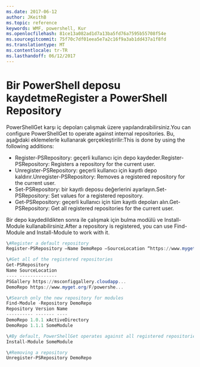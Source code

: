 ```yaml
---
ms.date: 2017-06-12
author: JKeithB
ms.topic: reference
keywords: WMF, powershell, Kur
ms.openlocfilehash: 81ce13a082ad1d7a13ba5fd76a7595b55708f54e
ms.sourcegitcommit: 75f70c7df01eea5e7a2c16f9a3ab1dd437a1f8fd
ms.translationtype: MT
ms.contentlocale: tr-TR
ms.lasthandoff: 06/12/2017
---
```

# <a name="register-a-powershell-repository"></a><span data-ttu-id="9120b-102">Bir PowerShell deposu kaydetme</span><span class="sxs-lookup"><span data-stu-id="9120b-102">Register a PowerShell Repository</span></span>
<span data-ttu-id="9120b-103">PowerShellGet karşı iç depoları çalışmak üzere yapılandırabilirsiniz.</span><span class="sxs-lookup"><span data-stu-id="9120b-103">You can configure PowerShellGet to operate against internal repositories.</span></span> <span data-ttu-id="9120b-104">Bu, aşağıdaki eklemelerle kullanarak gerçekleştirilir:</span><span class="sxs-lookup"><span data-stu-id="9120b-104">This is done by using the following additions:</span></span>
- <span data-ttu-id="9120b-105">Register-PSRepository: geçerli kullanıcı için depo kaydeder.</span><span class="sxs-lookup"><span data-stu-id="9120b-105">Register-PSRepository: Registers a repository for the current user.</span></span>
- <span data-ttu-id="9120b-106">Unregister-PSRepository: geçerli kullanıcı için kayıtlı depo kaldırır.</span><span class="sxs-lookup"><span data-stu-id="9120b-106">Unregister-PSRepository: Removes a registered repository for the current user.</span></span>
- <span data-ttu-id="9120b-107">Set-PSRepository: bir kayıtlı deposu değerlerini ayarlayın.</span><span class="sxs-lookup"><span data-stu-id="9120b-107">Set-PSRepository: Set values for a registered repository.</span></span>
- <span data-ttu-id="9120b-108">Get-PSRepository: geçerli kullanıcı için tüm kayıtlı depoları alın.</span><span class="sxs-lookup"><span data-stu-id="9120b-108">Get-PSRepository: Get all registered repositories for the current user.</span></span>

<span data-ttu-id="9120b-109">Bir depo kaydedildikten sonra ile çalışmak için bulma modülü ve Install-Module kullanabilirsiniz.</span><span class="sxs-lookup"><span data-stu-id="9120b-109">After a repository is registered, you can use Find-Module and Install-Module to work with it.</span></span>

```powershell
\#Register a default repository
Register-PSRepository –Name DemoRepo –SourceLocation “https://www.myget.org/F/powershellgetdemo/api/v2” –PublishLocation “<https://www.myget.org/F/powershellgetdemo/api/v2>/package” –InstallationPolicy –Trusted

\#Get all of the registered repositories
Get-PSRepository
Name SourceLocation
---- --------------
PSGallery https://msconfiggallery.cloudapp...
DemoRepo https://www.myget.org/F/powershe...

\#Search only the new repository for modules
Find-Module -Repository DemoRepo
Repository Version Name
---------- ------- ----
DemoRepo 1.0.1 xActiveDirectory
DemoRepo 1.1.1 SomeModule

\#By default, PowerShellGet operates against all registered repositories when none is specified. In this example, the “SomeModule” module is installed from the DemoRepo.
Install-Module SomeModule

\#Removing a repository
Unregister-PSRepository DemoRepo
```

